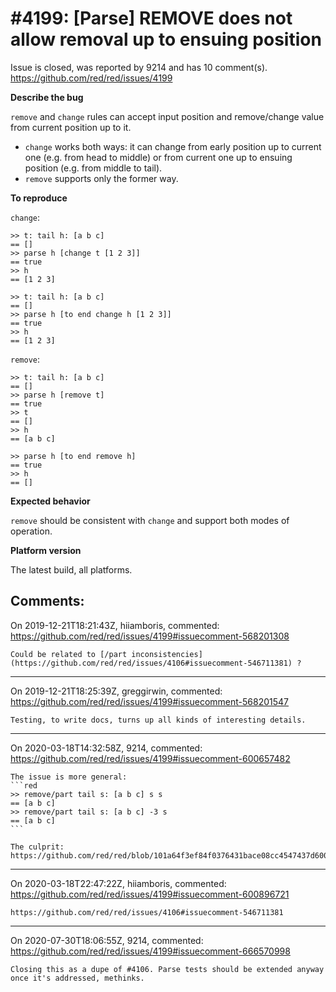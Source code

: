 
#4199: [Parse] REMOVE does not allow removal up to ensuing position
================================================================================
Issue is closed, was reported by 9214 and has 10 comment(s).
<https://github.com/red/red/issues/4199>

**Describe the bug**

`remove` and `change` rules can accept input position and remove/change value from current position up to it.

* `change` works both ways: it can change from early position up to current one (e.g. from head to middle) or from current one up to ensuing position (e.g. from middle to tail).
* `remove` supports only the former way.

**To reproduce**

`change`:
```red
>> t: tail h: [a b c]
== []
>> parse h [change t [1 2 3]]
== true
>> h
== [1 2 3]

>> t: tail h: [a b c]
== []
>> parse h [to end change h [1 2 3]]
== true
>> h
== [1 2 3]
```
`remove`:
```red
>> t: tail h: [a b c]
== []
>> parse h [remove t]
== true
>> t
== []
>> h
== [a b c]

>> parse h [to end remove h]
== true
>> h
== []
```


**Expected behavior**

`remove` should be consistent with `change` and support both modes of operation.

**Platform version**

The latest build, all platforms.



Comments:
--------------------------------------------------------------------------------

On 2019-12-21T18:21:43Z, hiiamboris, commented:
<https://github.com/red/red/issues/4199#issuecomment-568201308>

    Could be related to [/part inconsistencies](https://github.com/red/red/issues/4106#issuecomment-546711381) ?

--------------------------------------------------------------------------------

On 2019-12-21T18:25:39Z, greggirwin, commented:
<https://github.com/red/red/issues/4199#issuecomment-568201547>

    Testing, to write docs, turns up all kinds of interesting details. 

--------------------------------------------------------------------------------

On 2020-03-18T14:32:58Z, 9214, commented:
<https://github.com/red/red/issues/4199#issuecomment-600657482>

    The issue is more general:
    ```red
    >> remove/part tail s: [a b c] s s
    == [a b c]
    >> remove/part tail s: [a b c] -3 s
    == [a b c]
    ```
    
    The culprit:
    https://github.com/red/red/blob/101a64f3ef84f0376431bace08cc4547437d6008/runtime/datatypes/series.reds#L833

--------------------------------------------------------------------------------

On 2020-03-18T22:47:22Z, hiiamboris, commented:
<https://github.com/red/red/issues/4199#issuecomment-600896721>

    https://github.com/red/red/issues/4106#issuecomment-546711381

--------------------------------------------------------------------------------

On 2020-07-30T18:06:55Z, 9214, commented:
<https://github.com/red/red/issues/4199#issuecomment-666570998>

    Closing this as a dupe of #4106. Parse tests should be extended anyway once it's addressed, methinks.

